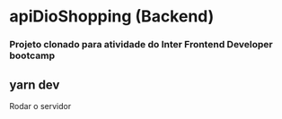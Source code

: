 # apiDioShopping (Backend)

### Projeto clonado para atividade do Inter Frontend Developer bootcamp

## yarn dev 
Rodar o servidor
